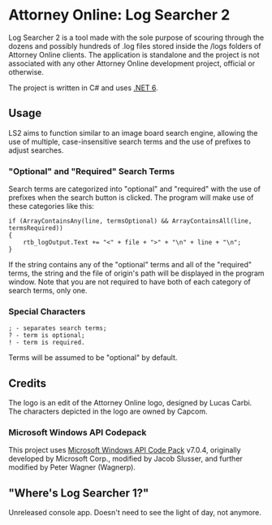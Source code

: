 # Attorney Online: Log Searcher 2
Log Searcher 2 is a tool made with the sole purpose of scouring through the dozens and possibly hundreds of .log files stored inside the /logs folders of Attorney Online clients. The application is standalone and the project is not associated with any other Attorney Online development project, official or otherwise.

The project is written in C# and uses [.NET 6](https://dotnet.microsoft.com/en-us/download).

## Usage
LS2 aims to function similar to an image board search engine, allowing the use of multiple, case-insensitive search terms and the use of prefixes to adjust searches.
### "Optional" and "Required" Search Terms
Search terms are categorized into "optional" and "required" with the use of prefixes when the search button is clicked. The program will make use of these categories like this:
```
if (ArrayContainsAny(line, termsOptional) && ArrayContainsAll(line, termsRequired))
{
    rtb_logOutput.Text += "<" + file + ">" + "\n" + line + "\n";
}
```
If the string contains any of the "optional" terms and all of the "required" terms, the string and the file of origin's path will be displayed in the program window. Note that you are not required to have both of each category of search terms, only one.
### Special Characters
```
; - separates search terms;
? - term is optional;
! - term is required.
```
Terms will be assumed to be "optional" by default.

## Credits
The  logo is an edit of the Attorney Online logo, designed by Lucas Carbi. The characters depicted in the logo are owned by Capcom.
### Microsoft Windows API Codepack
This project uses [Microsoft Windows API Code Pack](https://github.com/Wagnerp/Windows-API-CodePack-NET) v7.0.4, originally developed by Microsoft Corp., modified by Jacob Slusser, and further modified by Peter Wagner (Wagnerp).

## "Where's Log Searcher 1?"
Unreleased console app. Doesn't need to see the light of day, not anymore.
